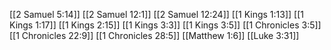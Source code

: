 [[2 Samuel 5:14]]
[[2 Samuel 12:1]]
[[2 Samuel 12:24]]
[[1 Kings 1:13]]
[[1 Kings 1:17]]
[[1 Kings 2:15]]
[[1 Kings 3:3]]
[[1 Kings 3:5]]
[[1 Chronicles 3:5]]
[[1 Chronicles 22:9]]
[[1 Chronicles 28:5]]
[[Matthew 1:6]]
[[Luke 3:31]]
